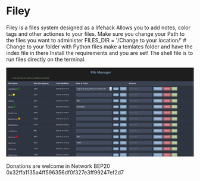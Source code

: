 # Filey

Filey is a files system designed as a lifehack
Allows you to add notes, color tags and other actiones to your files.
Make sure you change your Path to the files you want to administer
FILES_DIR = '/Change to your location/'  # Change to your folder with Python files
make a temlates folder and have the index file in there
Install the requirements and you are set!
The shell file is to run files directly on the terminal.

![File system](filey.png)


Donations are welcome in Network BEP20 0x32ffa1135a4ff596356df0f327e3ff99247ef2d7
